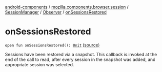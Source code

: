 [android-components](../../../index.md) / [mozilla.components.browser.session](../../index.md) / [SessionManager](../index.md) / [Observer](index.md) / [onSessionsRestored](./on-sessions-restored.md)

# onSessionsRestored

`open fun onSessionsRestored(): `[`Unit`](https://kotlinlang.org/api/latest/jvm/stdlib/kotlin/-unit/index.html) [(source)](https://github.com/mozilla-mobile/android-components/blob/master/components/browser/session/src/main/java/mozilla/components/browser/session/SessionManager.kt#L505)

Sessions have been restored via a snapshot. This callback is invoked at the end of the
call to read, after every session in the snapshot was added, and
appropriate session was selected.

